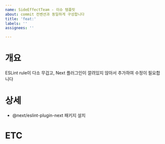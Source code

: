 ```yaml
---
name: SideEffectTeam - 이슈 템플릿
about: commit 컨벤션과 동일하게 구성합니다
title: 'feat:'
labels: ''
assignees: ''

---
```


# 개요
ESLint rule이 다소 무겁고, Next 플러그인이 깔려있지 않아서 추가하여 수정이 필요합니다

# 상세
- @next/eslint-plugin-next 패키지 설치

# ETC
